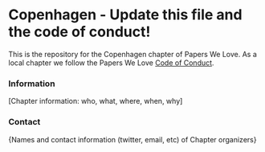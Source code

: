 # Copenhagen - Update this file and the code of conduct!

This is the repository for the Copenhagen chapter of Papers We Love. As a local chapter we follow the Papers We Love [Code of Conduct](https://github.com/papers-we-love/copenhagen/blob/master/code-of-conduct.md).

### Information

[Chapter information: who, what, where, when, why]

### Contact

{Names and contact information (twitter, email, etc) of Chapter organizers}
